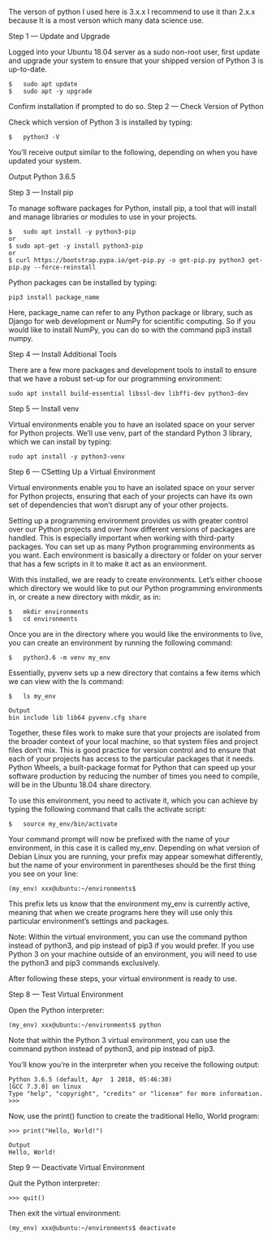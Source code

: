 The verson of python I used here is 3.x.x
I recommend to use it than 2.x.x because It is a most verson which many data science use.


Step 1 — Update and Upgrade

Logged into your Ubuntu 18.04 server as a sudo non-root user, first update and upgrade your system to ensure that your shipped version of Python 3 is up-to-date.

    $   sudo apt update
    $   sudo apt -y upgrade

Confirm installation if prompted to do so.
Step 2 — Check Version of Python

Check which version of Python 3 is installed by typing:

    $   python3 -V

You’ll receive output similar to the following, depending on when you have updated your system.

Output
Python 3.6.5

Step 3 — Install pip

To manage software packages for Python, install pip, a tool that will install and manage libraries or modules to use in your projects.

    $   sudo apt install -y python3-pip
    or
    $ sudo apt-get -y install python3-pip
    or
    $ curl https://bootstrap.pypa.io/get-pip.py -o get-pip.py python3 get-pip.py --force-reinstall

Python packages can be installed by typing:

    pip3 install package_name

Here, package_name can refer to any Python package or library, such as Django for web development or NumPy for scientific computing. So if you would like to install NumPy, you can do so with the command pip3 install numpy.

Step 4 — Install Additional Tools

There are a few more packages and development tools to install to ensure that we have a robust set-up for our programming environment:

    sudo apt install build-essential libssl-dev libffi-dev python3-dev

Step 5 — Install venv

Virtual environments enable you to have an isolated space on your server for Python projects. We’ll use venv, part of the standard Python 3 library, which we can install by typing:

    sudo apt install -y python3-venv

Step 6 — CSetting Up a Virtual Environment

Virtual environments enable you to have an isolated space on your server for Python projects, ensuring that each of your projects can have its own set of dependencies that won’t disrupt any of your other projects.

Setting up a programming environment provides us with greater control over our Python projects and over how different versions of packages are handled. This is especially important when working with third-party packages.
You can set up as many Python programming environments as you want. Each environment is basically a directory or folder on your server that has a few scripts in it to make it act as an environment.

With this installed, we are ready to create environments. Let’s either choose which directory we would like to put our Python programming environments in, or create a new directory with mkdir, as in:

    $   mkdir environments
    $   cd environments

Once you are in the directory where you would like the environments to live, you can create an environment by running the following command:

    $   python3.6 -m venv my_env

Essentially, pyvenv sets up a new directory that contains a few items which we can view with the ls command:

    $   ls my_env

    Output
    bin include lib lib64 pyvenv.cfg share

Together, these files work to make sure that your projects are isolated from the broader context of your local machine, so that system files and project files don’t mix. This is good practice for version control and to ensure that each of your projects has access to the particular packages that it needs. Python Wheels, a built-package format for Python that can speed up your software production by reducing the number of times you need to compile, will be in the Ubuntu 18.04 share directory.

To use this environment, you need to activate it, which you can achieve by typing the following command that calls the activate script:

    $   source my_env/bin/activate

Your command prompt will now be prefixed with the name of your environment, in this case it is called my_env. Depending on what version of Debian Linux you are running, your prefix may appear somewhat differently, but the name of your environment in parentheses should be the first thing you see on your line:

    (my_env) xxx@ubuntu:~/environments$

This prefix lets us know that the environment my_env is currently active, meaning that when we create programs here they will use only this particular environment’s settings and packages.

Note: Within the virtual environment, you can use the command python instead of python3, and pip instead of pip3 if you would prefer. If you use Python 3 on your machine outside of an environment, you will need to use the python3 and pip3 commands exclusively.

After following these steps, your virtual environment is ready to use.

Step 8 — Test Virtual Environment

Open the Python interpreter:

    (my_env) xxx@ubuntu:~/environments$ python

Note that within the Python 3 virtual environment, you can use the command python instead of python3, and pip instead of pip3.

You’ll know you’re in the interpreter when you receive the following output:

    Python 3.6.5 (default, Apr  1 2018, 05:46:30) 
    [GCC 7.3.0] on linux
    Type "help", "copyright", "credits" or "license" for more information.
    >>> 

Now, use the print() function to create the traditional Hello, World program:

    >>> print("Hello, World!")

    Output
    Hello, World!

Step 9 — Deactivate Virtual Environment

Quit the Python interpreter:

    >>> quit()

Then exit the virtual environment:

    (my_env) xxx@ubuntu:~/environments$ deactivate
